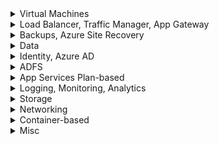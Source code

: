 <details>
   <summary>Virtual Machines</summary>
   
**How to visualize the different processes running on VMs?** - Azure Services Map
   
**Accelerated networking - what is it?** - reduces latency, jitter, and CPU utilization

**How to collect Windows Security logs and store for x years?** - Azure Log Analytics Agent but also Diagnostics Agent
   
**How to collect Windows Performance counters?** - Azure Log Analytics Agent

**Have a registered .NET app installed on VM and want it to authenticate to Azure resources using VM Managed Service identity - how?**
- Have it use the *Azure Instance Metadata Service Identity* to generate the request token

**Low priority nodes**
- Become unavailable if Azure does not have enough capacity

**What VM types are not supported/allowed by Azure Batch Jobs?**
- A series
- Burstable

</details>   


<details>
   <summary>Load Balancer, Traffic Manager, App Gateway </summary>

**Region failure - protect web app cheapest way?** - Traffic Manager
   
</details>   

<details>
   <summary>Backups, Azure Site Recovery </summary>
   
**Fastest RTO for a VM?** - ARS

**RPO for ASR?** 
- VMs - 1 day
- Database backups: 15 minutes

**RPO for Azure Backup?**
- 1 day

**Want long term retention of backups - how?** - Set `Long term retention` in Azure Backup

**After a restore, want a custom script to run - how?** - Azure Automation Runbooks (https://docs.microsoft.com/en-us/azure/site-recovery/site-recovery-runbook-automation)

**Where to define custom scripts to run?** - In ASR, customize *Recovery plan*

**Diff. b/w Azure Backup and Azure Site Recovery?** 
- ASR use cases:
   - Business continuity and disaster recovery
   - Want to replicate VM configuration and data to Azure or to another datacenter
- Azure Backup - more granular

</details>   

<details>
   <summary>Data </summary>
   
**Azure Data Factory - need to copy files from on-prem into Azure Blob storage. How?**
- Install the *Integration Runtime*
   
**Synapse - "petabytes of data and complex queries"**

# Cosmos DB
- 99.99% SLA
- Crazy fast read/write even worldwide (<10ms read, <15ms write for worldwide)

## Azure SQL

**Where to send Azure SQL Database audit data?** - Log Analytics, Event Hub, or a Storage Account

**Company has SQL licenses already - should they migrate to a fixed-size DTU or vCore Azure SQL database?** - vCore   
   
**MSFT recommended way to migrate database to Azure?** - old way was BACPAC uploaded to Azure BLOB storage   

**Want long term retention of Azure SQL Database backups?** 
- https://docs.microsoft.com/en-us/azure/azure-sql/database/long-term-retention-overview
- Full backups taken automatically
- Long Term Retention copies these to different blobs for long term storage
- LTR policy has 4 settings:
      - Weekly backup retention (W) - one backup every week will be copied to the long-term storage
      - Monthly backup retention (M) - first backup of each month will be copied to the long-term storage
      - Yearly backup retention (Y) - one backup during the week specified by WeekOfYear will be copied to the long-term storage
      - Week of year (WeekOfYear) - only used w Y

</details>   

<details>
   <summary>Identity, Azure AD </summary>
   
**Azure AD Id. Protection vs. PIM?** - almost always going to be PIM
   
# Which SKUs support...   

**JIT?** - P1 and P2

**Time bound access?** - P2 (PIM)

**Custom groups?** - P1


# How to...

**P2 customer - Want to get alerts whenever roles are activated + provide JIT access** - PIM

**P2 customer - ability to conduct access reviews** - PIM

**MFA for risky sign ins?** - P2 (PIM)





**
</details>   

<details>
   <summary>ADFS </summary>
# ADFS
   
**Can you authenticate on-prem users to AAD using ADFS?** - Yes
   
**How to monitor - ADFS?** - Active Direction Federation Services Health Check in Log Analytics

**How to monitor - WAP?** - Azure AD Connect Health
   
</details>   

<details>
   <summary>App Services Plan-based</summary>

**Want to run image processing app 1x per hour but not get charged when compute is not running - how?**
- Azure Functions
- Azure Web Jobs
- Azure Logic App **with recurring trigger** - if that's not in reqs, the answer is "No" for these

</details>   

<details>
   <summary> Logging, Monitoring, Analytics </summary>
   
### Log Analytics vs. Azure Monitor - which one?
- Metrics on Azure infrastructure? AzMon
- Status on functionality within Azure infrastructure? AzMon (which is which Service Health lives)
- Notice of security advisories? AzMon, within Service Health
- 

**Want to monitor on-prem VMs in Azure - how?** - Install Microsoft Monitoring Agent

**Max retention you can set for raw data points?** - 730 days

**How to monitor traffic to VM from outside?** - Traffic Analytics

**Want report showing all "write" activity - how?** - Activity Log

**Give ability to view resource usage and performance data only?** - Log Analytics

**Give ability to visualize relationships between application components** - App Insights

</details>   

<details>
   <summary>Storage</summary>
   
**StorSimple - uses Azure Storage Blob account to copy snapshots of the data**
   
**Table storage - SLA?** - 99.99%

**Table storage - speed?** - Fast.

**How to rehydrate archive tier BLOB data?**
- Change tier to hot or cool
- May take 15 hours for large blobs; lots of small blobs may take longer

**Want to use SMB file share on Windows 2016 - what performance tier?** - Standard only; Premium only allows BLOBs

</details>   

<details>
   <summary>Networking</summary>
   
**What offers redundant pair of cross connections?** ExpressRoute (acc. to Udemy)   
   
**VPN Gateways**
-  - only VpnGw1+ support active-active gateways
- Cannot have address in same address space as on prem
- Use /27 CIDR

**Can you create a vnet peering between Classic and Resource Manager vnets?** - Yes

**Can you create a vnet peering between Classic and Classic?** - No

# Scenario: Company has deployed apps to Azure VMs. Certificates for point-to-site VPN have been created by on-premise CA. How to set up P2S on each laptop?

- https://docs.microsoft.com/en-us/azure/vpn-gateway/vpn-gateway-certificates-point-to-site
- https://docs.microsoft.com/en-us/azure/vpn-gateway/point-to-site-how-to-vpn-client-install-azure-cert
- https://docs.microsoft.com/en-us/azure/vpn-gateway/vpn-gateway-howto-point-to-site-resource-manager-portal#installclientcert

**What goes in the Personal certificate store on each laptop?** - User certificate that has the private key
- \Current Users\Personal\Certificates

**What goes in the Computer Personal store on each laptop?** - User certificate that has the private key
- https://stackoverflow.com/questions/5671772/why-is-there-a-computer-personal-certificates-store-and-also-current-user-per
- \Computer\Personal\Certificates

**What goes in the Azure VPN Gateway?** - the root CA certificate that has the public key

</details>   

<details>
   <summary>Container-based</summary>

**Modernize legacy ASP/etc app that is frail - simplest way?** - Use ACR
</details>   

<details>
   <summary>Misc </summary>
   
**Large-scale parallel... high performance computing... HPC... intrinsically parallel... ** - Azure Batch Jobs   

**Region-specific services - must create in each region**
- Key Vault
- Load Balancer
- Application Gateway
- VM Scale Sets

</details>   
